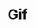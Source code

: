 ---
ee_id: '28'
site: '1'
type: '2'
url: 2006-019-handmadegif
title: Gif
year: '2006'
display_year: '2006'
medium: 'Pen on paper. '
dims: ''
pitch: "​Gif file written by hand. "
ps: "​Handmade Gif is a Gif file I wrote by hand in binary. This of course is pointless,
  but I chose to do this as an exercise in order to familiarize myself with the basics
  of compression for no reason other then I wondered how it worked. Since Gif was
  the oldest common compression format, I picked it first. And because I was writing
  it by hand I picked a really small and easy one to do, which was a 2 pixel wide
  by 2 pixel high square. Black, White, on top of White, Black. U can see it re-sized
  above (the grey sections are aliasing which are not included in the oriignal, ...
  I swear!, download it and check it out. :) \nGif Code Explanation\n\nheader: 474946383961\n\nimage
  map size: 0200 0200\n\nglobal color flag, not sorted, 1 bit per color, size of color
  table 2: 80\n\nno background (unused): 00\n\nno pixel aspect ratio: 00\n\nblack:
  000000\n\nwhite: FFFFFF\n\nimage separator: 2C\n\nimage distance from l / r in image
  map: 0000 0000\n\nimage size: 0200 0200\n\nnon interlaced, and no local colors (not
  sorted and no size): 00\n\nsize of LZW code chunks (=3): 02\n\nlength of LZW code
  section: 03\n\nLWZ code: 448202\n\nnext LZW code size: 00\n\nend of file: 3B\n\nIt
  is a 2 by 2 black and white checker GIF…\n\nBW WB"
live_url: ''
related: ''
youtube: ''
related_code: ''
imgs: Gif_2006_019_full-2-database_qqq.jpg,cory_arcangel_gif.gif
subheading: ''
download: ''
add_credit: ''
commission: ''
layout: things-i-made
---